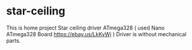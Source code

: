 # star-ceiling
This is home project Star ceiling driver ATmega328 ( used Nano ATmega328 Board https://ebay.us/LkKyWj )
Driver is without mechanical parts.
